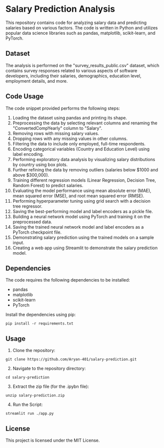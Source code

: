 # Salary Prediction Analysis

This repository contains code for analyzing salary data and predicting salaries based on various factors. The code is written in Python and utilizes popular data science libraries such as pandas, matplotlib, scikit-learn, and PyTorch.

## Dataset

The analysis is performed on the "survey_results_public.csv" dataset, which contains survey responses related to various aspects of software developers, including their salaries, demographics, education level, employment details, and more.

## Code Usage

The code snippet provided performs the following steps:

1. Loading the dataset using pandas and printing its shape.
2. Preprocessing the data by selecting relevant columns and renaming the "ConvertedCompYearly" column to "Salary".
3. Removing rows with missing salary values.
4. Dropping rows with any missing values in other columns.
5. Filtering the data to include only employed, full-time respondents.
6. Encoding categorical variables (Country and Education Level) using label encoding.
7. Performing exploratory data analysis by visualizing salary distributions by country using box plots.
8. Further refining the data by removing outliers (salaries below $1000 and above $300,000).
9. Training different regression models (Linear Regression, Decision Tree, Random Forest) to predict salaries.
10. Evaluating the model performance using mean absolute error (MAE), mean squared error (MSE), and root mean squared error (RMSE).
11. Performing hyperparameter tuning using grid search with a decision tree regressor.
12. Saving the best-performing model and label encoders as a pickle file.
13. Building a neural network model using PyTorch and training it on the preprocessed data.
14. Saving the trained neural network model and label encoders as a PyTorch checkpoint file.
15. Demonstrating salary prediction using the trained models on a sample input.
16. Creating a web app using Streamlit to demonstrate the salary prediction model.

## Dependencies

The code requires the following dependencies to be installed:

- pandas
- matplotlib
- scikit-learn
- PyTorch

Install the dependencies using pip:

```
pip install -r requirements.txt
```

## Usage

1. Clone the repository:
```
git clone https://github.com/Aryan-401/salary-prediction.git
```
2. Navigate to the repository directory:
```
cd salary-prediction
```
3. Extract the zip file (for the .ipybn file):
```
unzip salary-prediction.zip
```
4. Run the Script:
```
streamlit run ./app.py
```
## License

This project is licensed under the MIT License.